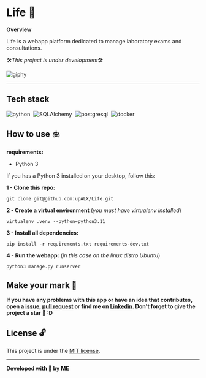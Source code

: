 # Life 🧬

**Overview**

Life is a webapp platform dedicated to manage laboratory exams and consultations.

🛠️*This project is under development*🛠️

![giphy](https://github.com/upALX/All-Assets/blob/main/construction-little-girl.webp)

---

## Tech stack
![python](https://img.shields.io/badge/-Python-05122A?style=flat&logo=python)&nbsp;
![SQLAlchemy](https://img.shields.io/badge/-django-05122A?style=flat&logo=SQLAlchemy)&nbsp;
![postgresql](https://img.shields.io/badge/-postgresql-05122A?style=flat&logo=postgresql)&nbsp;
![docker](https://img.shields.io/badge/-Docker-05122A?style=flat&logo=docker)&nbsp;

## How to use 🫁

**requirements:**
  - Python 3 

If you has a Python 3 installed on your desktop, follow this:

**1 - Clone this repo:**
```
git clone git@github.com:upALX/Life.git
```
**2 - Create a virtual environment** (*you must have virtualenv installed*)
```
virtualenv .venv --python=python3.11  
```

**3 - Install all dependencies:**

```
pip install -r requirements.txt requirements-dev.txt
```

**4 - Run the webapp:** (*in this case on the linux distro Ubuntu*)

```
python3 manage.py runserver
```
## Make your mark :triangular_flag_on_post:   

**If you have any problems with this app or have an idea that contributes, open a [issue](https://github.com/upALX/Life/issues), [pull request](https://github.com/upALX/Life/pulls) or find me on [Linkedin](https://www.linkedin.com/in/alxinc/). Don't forget to give the project a star 🌟 :D**

## License :unlock:

This project is under the [MIT license](https://github.com/upALX/Life/blob/main/LICENSE).

---

**Developed with 💜 by ME**

